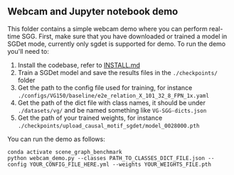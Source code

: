## Webcam and Jupyter notebook demo

This folder contains a simple webcam demo where you can perform real-time SGG. First, make sure that you have downloaded or trained a model in SGDet mode, currently only sgdet is supported for demo. 
To run the demo you'll need to:

1. Install the codebase, refer to [INSTALL.md](../INSTALL.md)
2. Train a SGDet model and save the results files in the ```./checkpoints/``` folder
3. Get the path to the config file used for training, for instance `./configs/VG150/baseline/e2e_relation_X_101_32_8_FPN_1x.yaml`
4. Get the path of the dict file with class names, it should be under ```./datasets/vg/``` and be named something like ```VG-SGG-dicts.json```
5. Get the path of your trained weights, for instance `./checkpoints/upload_causal_motif_sgdet/model_0028000.pth`

You can run the demo as follows:

```
conda activate scene_graph_benchmark
python webcam_demo.py --classes PATH_TO_CLASSES_DICT_FILE.json --config YOUR_CONFIG_FILE_HERE.yml --weights YOUR_WEIGHTS_FILE.pth
```